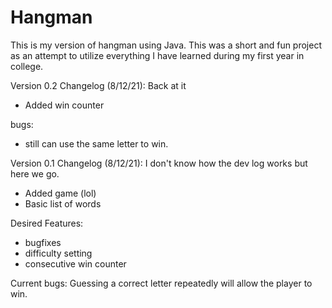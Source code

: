 # Hangman
This is my version of hangman using Java. This was a short and fun project as an attempt to utilize everything I have learned during my first year in college.

Version 0.2 Changelog (8/12/21):
Back at it
- Added win counter

bugs: 
  - still can use the same letter to win.

Version 0.1 Changelog (8/12/21):
I don't know how the dev log works but here we go.
- Added game (lol)
- Basic list of words

Desired Features:
- bugfixes 
- difficulty setting
- consecutive win counter

Current bugs: 
  Guessing a correct letter repeatedly will allow the player to win.
  
